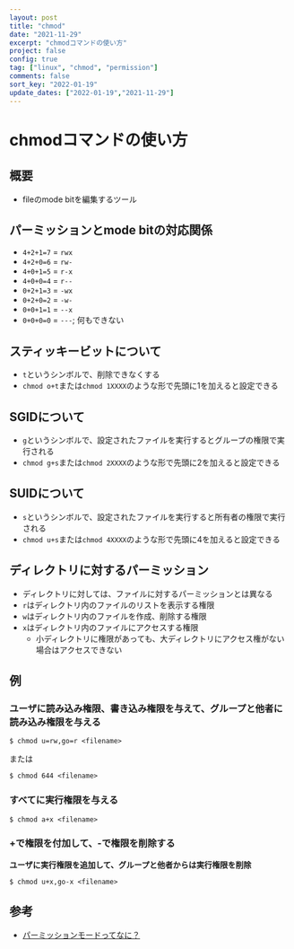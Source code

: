 ```yaml
---
layout: post
title: "chmod"
date: "2021-11-29"
excerpt: "chmodコマンドの使い方"
project: false
config: true
tag: ["linux", "chmod", "permission"]
comments: false
sort_key: "2022-01-19"
update_dates: ["2022-01-19","2021-11-29"]
---
```


# chmodコマンドの使い方

## 概要
 - fileのmode bitを編集するツール

## パーミッションとmode bitの対応関係
 - `4+2+1=7` = `rwx`
 - `4+2+0=6` = `rw-`
 - `4+0+1=5` = `r-x`
 - `4+0+0=4` = `r--`
 - `0+2+1=3` = `-wx`
 - `0+2+0=2` = `-w-`
 - `0+0+1=1` = `--x`
 - `0+0+0=0` = `---`; 何もできない

## スティッキービットについて
 - `t`というシンボルで、削除できなくする  
 - `chmod o+t`または`chmod 1XXXX`のような形で先頭に1を加えると設定できる  

## SGIDについて
 - `g`というシンボルで、設定されたファイルを実行するとグループの権限で実行される  
 - `chmod g+s`または`chmod 2XXXX`のような形で先頭に2を加えると設定できる  

## SUIDについて
 - `s`というシンボルで、設定されたファイルを実行すると所有者の権限で実行される  
 - `chmod u+s`または`chmod 4XXXX`のような形で先頭に4を加えると設定できる  

## ディレクトリに対するパーミッション
 - ディレクトリに対しては、ファイルに対するパーミッションとは異なる  
 - `r`はディレクトリ内のファイルのリストを表示する権限  
 - `w`はディレクトリ内のファイルを作成、削除する権限
 - `x`はディレクトリ内のファイルにアクセスする権限
   - 小ディレクトリに権限があっても、大ディレクトリにアクセス権がない場合はアクセスできない

## 例

### ユーザに読み込み権限、書き込み権限を与えて、グループと他者に読み込み権限を与える

```console
$ chmod u=rw,go=r <filename>
```

または

```console
$ chmod 644 <filename>
```

### すべてに実行権限を与える

```console
$ chmod a+x <filename>
```

### +で権限を付加して、-で権限を削除する

**ユーザに実行権限を追加して、グループと他者からは実行権限を削除**  
```console
$ chmod u+x,go-x <filename>
```

## 参考
 - [パーミッションモードってなに？](https://www.webzoit.net/hp/it/internet/homepage/env/cs/server/os/type/unix/linux/command/permissions/modes/)
